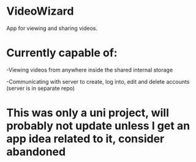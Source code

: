 # VideoWizard
App for viewing and sharing videos.

# Currently capable of:
-Viewing videos from anywhere inside the shared internal storage

-Communicating with server to create, log into, edit and delete accounts (server is in separate repo)

# This was only a uni project, will probably not update unless I get an app idea related to it, consider abandoned
